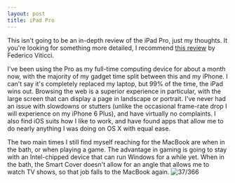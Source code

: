 ```yaml
---
layout: post
title: iPad Pro
---
```

This isn't going to be an in-depth review of the iPad Pro, just my thoughts. It you're looking for something more detailed, I recommend [this review](https://www.macstories.net/stories/ipad-pro-review/) by Federico Viticci.

I've been using the Pro as my full-time computing device for about a month now, with the majority of my gadget time split between this and my iPhone. I can't say it's completely replaced my laptop, but 99% of the time, the iPad wins out. Browsing the web is a superior experience in particular, with the large screen that can display a page in landscape or portrait. I've never had an issue with slowdowns or stutters (unlike the occasional frame-rate drop I will experience on my iPhone 6 Plus), and have virtually no complaints. I also find iOS suits how I like to work, and have found apps that allow me to do nearly anything I was doing on OS X with equal ease.
<!--break-->
The two main times I still find myself reaching for the MacBook are when in the bath, or when playing a game. The advantage in gaming is going to stay with an Intel-chipped device that can run Windows for a while yet. When in the bath, the Smart Cover doesn't allow for an angle that allows me to watch TV shows, so that job falls to the MacBook again.
![37/366](http://media.humanboring.net/photos/2016-02-06.jpeg)